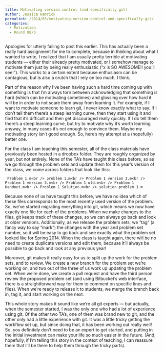 ```yaml
---
title: Motivating version control (and specifically git)
author: Jessica Hamrick
permalink: /2014/03/motivating-version-control-and-specifically-git/
categories:
  - Motivation
  - Round 08/3
---
```

Apologies for utterly failing to post this earlier. This has actually been a really hard assignment for me to complete, because in thinking about what I wanted to write, I realized that I am usually pretty terrible at motivating students &#8212; either their already pretty motivated, or I somehow manage to motivate them just by being really enthusiastic (&#8220;x is SO AWESOME!! you&#8217;ll see!&#8221;). This works to a certain extent because enthusiasm can be contagious, but is also a crutch that I rely on too much, I think.

Part of the reason why I&#8217;ve been having such a hard time coming up with something is that I&#8217;m always torn between acknowledging that something is hard (which can be motivating sometimes) and glossing over how hard it will be in order to not scare them away from learning it. For example, if I want to motivate someone to learn git, I never know exactly what to say. If I don&#8217;t tell them there&#8217;s a steep learning curve, then they start using it and find that it&#8217;s difficult and then get discouraged really quickly. If I do tell them there&#8217;s a steep learning curve, but try to motivate why it&#8217;s worth learning anyway, in many cases it&#8217;s not enough to convince them. Maybe my motivating story isn&#8217;t good enough. So, here&#8217;s my attempt at a (hopefully) better one.

For the class I am teaching this semester, all of the class materials have previously been hosted in a dropbox folder. They are roughly organized by year, but not entirely. None of the TA&#8217;s have taught this class before, so as we go through the problem sets and update them for this year&#8217;s version of the class, we come across folders that look like this:

` Problem 1.m<br />
problem 1.m<br />
Problem 1 version 2.m<br />
Problem 1 version 3.m<br />
Problem 1 old.m<br />
Problem 1 Handout.m<br />
Problem 1 Solution.m<br />
solution problem 1.m`

Because none of us have taught this before, we have no idea which of these files corresponds to the most recently used version of the problem. So, we&#8217;ve started migrating everything into git, which means we now have exactly one file for each of the problems. When we make changes to the files, git keeps track of these changes, so we can always go back and look at older versions. Additionally, as we release the problem sets, we &#8220;tag&#8221; (a fancy way to say &#8220;mark&#8221;) the changes with the year and problem set number, so it will be easy to go back and see exactly what the problem set looked like for Spring 2014. When the class is taught again, there will be no need to create duplicate versions and edit them, because it&#8217;ll always be possible to go back and look at any previous year!

Moreover, git makes it really easy for us to split up the work for the problem sets, and to review. We create a new branch for the problem set we&#8217;re working on, and two out of the three of us work up updating the problem set. When we&#8217;re done, we create a pull request and have the third person review the proposed problem set (and using Bitbucket&#8217;s web interface, there is a straightforward way for them to comment on specific lines and files). When we&#8217;re ready to release it to students, we merge the branch back in, tag it, and start working on the next.

This whole story makes it sound like we&#8217;re all git experts &#8212; but actually, when the semester started, I was the only one who had a lot of experience using git. Of the other two TA&#8217;s, one of them was brand new to git, and the other only had a little experience with git. It was a little tricky getting the workflow set up, but since doing that, it has been working out really well! So, you definitely don&#8217;t need to be an expert to get started, and putting in the initial investment can make your life so much easier in the future. (And, hopefully, if I&#8217;m telling this story in the context of teaching, I can reassure them that I&#8217;ll be there to help them through the tricky parts).
